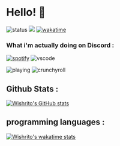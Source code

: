 # Hello! 👋
![status](https://api.statusbadges.me/badge/status/911467405115535411) [![](https://dcbadge.vercel.app/api/server/AgNBsaBYde?style=flat)](https://discord.gg/WvB7wxnbyb) [![wakatime](https://wakatime.com/badge/user/3266adf6-aecf-48b2-b829-18a12a60e49d.svg)](https://wakatime.com/@3266adf6-aecf-48b2-b829-18a12a60e49d)




### What i'm actually doing on Discord :
[![spotify](https://api.statusbadges.me/badge/spotify/911467405115535411?style=flat)](https://api.statusbadges.me/openspotify/911467405115535411) ![vscode](https://api.statusbadges.me/badge/vscode/911467405115535411?style=flat)

![playing](https://api.statusbadges.me/badge/playing/911467405115535411?style=flat) ![crunchyroll](https://api.statusbadges.me/badge/crunchyroll/911467405115535411)

## Github Stats :
[![Wishrito's GitHub stats](https://github-readme-stats.vercel.app/api?username=Wishrito&show_icons=true&bg_color=DEG,0000FF,000000)](https://github.com/anuraghazra/github-readme-stats)


## programming languages :


[![Wishrito's wakatime stats](https://github-readme-stats.vercel.app/api/wakatime?username=Wishrito&bg_color=DEG,0000FF,000000)](https://github.com/anuraghazra/github-readme-stats)
<!--
**Wishrito/Wishrito** is a ✨ _special_ ✨ repository because its `README.md` (this file) appears on your GitHub profile.

Here are some ideas to get you started:

- 🔭 I’m currently working on ...
- 🌱 I’m currently learning ...
- 👯 I’m looking to collaborate on ...
- 🤔 I’m looking for help with ...
- 💬 Ask me about ...
- 📫 How to reach me: ...
- 😄 Pronouns: ...
- ⚡ Fun fact: ...
-->
